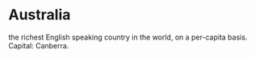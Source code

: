 # Australia
the richest English speaking country in the world, on a per-capita basis. Capital: Canberra.
